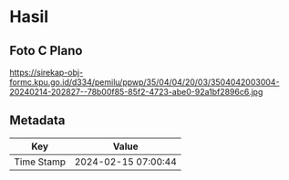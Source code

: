 # Hasil

## Foto C Plano

https://sirekap-obj-formc.kpu.go.id/d334/pemilu/ppwp/35/04/04/20/03/3504042003004-20240214-202827--78b00f85-85f2-4723-abe0-92a1bf2896c6.jpg


## Metadata

| Key        | Value               |
| ---------- | ------------------- |
| Time Stamp | 2024-02-15 07:00:44 |



